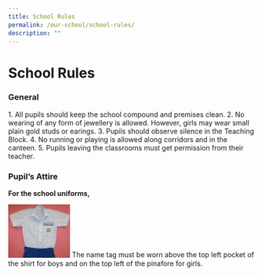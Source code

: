 ```yaml
---
title: School Rules
permalink: /our-school/school-rules/
description: ""
---
```

# **School Rules**

### General

1\.  All pupils should keep the school compound and premises clean.
2\.  No wearing of any form of jewellery is allowed. However, girls may wear small plain gold studs or earings.
3\.  Pupils should observe silence in the Teaching Block.
4\.  No running or playing is allowed along corridors and in the canteen.
5\.  Pupils leaving the classrooms must get permission from their teacher.

### Pupil’s Attire

**For the school uniforms,**

<img src="/images/Boy_uniform.jpg" 
     style="width:25%">
The name tag must be worn above the top left pocket of the shirt for boys and on the top left of the pinafore for girls.